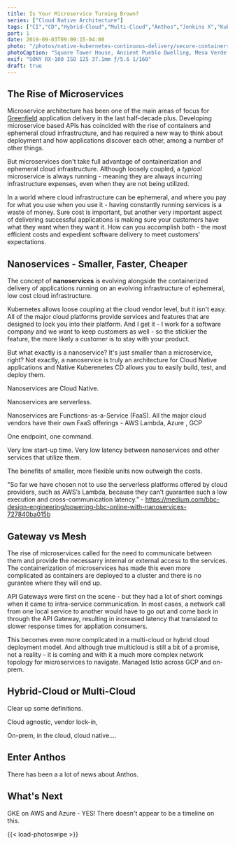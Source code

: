 ```yaml
---
title: Is Your Microservice Turning Brown?
series: ["Cloud Native Architecture"]
tags: ["CI","CD","Hybrid-Cloud","Multi-Cloud","Anthos","Jenkins X","Kubernetes","Native K8s CD"]
part: 1
date: 2019-09-03T09:09:15-04:00
photo: "/photos/native-kubernetes-continuous-delivery/secure-containers.jpg"
photoCaption: "Square Tower House, Ancient Pueblo Dwelling, Mesa Verde National Park, CO<br>Photograph by Kurt Madel ©2019"
exif: "SONY RX-100 ISO 125 37.1mm ƒ/5.6 1/160"
draft: true
---
```

## The Rise of Microservices
Microservice architecture has been one of the main areas of focus for [Greenfield](https://en.wikipedia.org/wiki/Greenfield_project) application delivery in the last half-decade plus. Developing microservice based APIs has coincided with the rise of containers and ephemeral cloud infrastructure, and has required a new way to think about deployment and how applications discover each other, among a number of other things.

But microservices don't take full advantage of containerization and ephemeral cloud infrastructure. Although loosely coupled, a *typical* microservice is always running - meaning they are always incurring infrastructure expenses, even when they are not being utilized. 

In a world where cloud infrastructure can be ephemeral, and where you pay for what you use when you use it - having constantly running services is a waste of money. Sure cost is important, but another very important aspect of delivering successful applications is making sure your customers have what they want when they want it. How can you accomplish both - the most efficient costs and expedient software delivery to meet customers' expectations.

## Nanoservices - Smaller, Faster, Cheaper
The concept of **nanoservices** is evolving alongside the containerized delivery of applications running on an evolving infrastructure of ephemeral, low cost cloud infrastructure. 

Kubernetes allows loose coupling at the cloud vendor level, but it isn't easy. All of the major cloud platforms provide services and features that are designed to lock you into their platform. And I get it - I work for a software company and we want to keep customers as well - so the stickier the feature, the more likely a customer is to stay with your product.

But what exactly is a nanoservice? It's just smaller than a microservice, right? Not exactly, a nanoservice is truly an architecture for Cloud Native applications and Native Kuberenetes CD allows you to easily build, test, and deploy them.

Nanoservices are Cloud Native.

Nanoservices are serverless.

Nanoservices are Functions-as-a-Service (FaaS). All the major cloud vendors have their own FaaS offerings - AWS Lambda, Azure , GCP 

One endpoint, one command.

Very low start-up time.
Very low latency between nanoservices and other services that utilize them.

The benefits of smaller, more flexible units now outweigh the costs.

"So far we have chosen not to use the serverless platforms offered by cloud providers, such as AWS’s Lambda, because they can’t guarantee such a low execution and cross-communication latency." - https://medium.com/bbc-design-engineering/powering-bbc-online-with-nanoservices-727840ba015b

## Gateway vs Mesh
The rise of microservices called for the need to communicate between them and provide the necessarry internal or external access to the services.
The containerization of microservices has made this even more complicated as containers are deployed to a cluster and there is no gurantee where they will end up.

API Gateways were first on the scene - but they had a lot of short comings when it came to intra-service communication. In most cases, a network call from one local service to another would have to go out and come back in through the API Gateway, resulting in increased latency that translated to slower response times for appliation consumers.

This becomes even more complicated in a multi-cloud or hybrid cloud deployment model. And although true multicloud is still a bit of a promise, not a reality - it is coming and with it a much more complex network topology for microservices to navigate.
Managed Istio across GCP and on-prem.

## Hybrid-Cloud or Multi-Cloud
Clear up some definitions.

Cloud agnostic, vendor lock-in, 

On-prem, in the cloud, cloud native....

## Enter Anthos
There has been a a lot of news about Anthos.

## What's Next
GKE on AWS and Azure - YES! There doesn't appear to be a timeline on this.

{{< load-photoswipe >}}